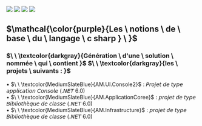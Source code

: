 ![](https://img.shields.io/badge/Programmation_orientée_objet-blueviolet?style=for-the-badge)
![](https://img.shields.io/badge/C_sharp-blueviolet?style=for-the-badge)
![](https://img.shields.io/badge/.Net-yellow?style=for-the-badge)
![](https://img.shields.io/badge/Language_Integrated_Query-blue?style=for-the-badge)
## $\mathcal{\color{purple}{Les  \ notions \ de \ base \ du \ langage \ c sharp } \ \}$
### $\ \ \textcolor{darkgray}{Génération \ d'une \ solution \ nommée \ qui \ contient  }$  $\ \ \textcolor{darkgray}{les \ projets \ suivants : }$ 

• $\ \ \textcolor{MediumSlateBlue}{AM.UI.Console2}$ :  𝘗𝘳𝘰𝘫𝘦𝘵 𝘥𝘦 𝘵𝘺𝘱𝘦 𝘢𝘱𝘱𝘭𝘪𝘤𝘢𝘵𝘪𝘰𝘯 𝘊𝘰𝘯𝘴𝘰𝘭𝘦 (.𝘕𝘌𝘛 6.0)  
• $\ \ \textcolor{MediumSlateBlue}{AM.ApplicationCoree}$  :  𝘱𝘳𝘰𝘫𝘦𝘵 𝘥𝘦 𝘵𝘺𝘱𝘦 𝘉𝘪𝘣𝘭𝘪𝘰𝘵𝘩è𝘲𝘶𝘦 𝘥𝘦 𝘤𝘭𝘢𝘴𝘴𝘦 (.𝘕𝘌𝘛 6.0)  
• $\ \ \textcolor{MediumSlateBlue}{AM.Infrastructure}$  :  𝘱𝘳𝘰𝘫𝘦𝘵 𝘥𝘦 𝘵𝘺𝘱𝘦 𝘉𝘪𝘣𝘭𝘪𝘰𝘵𝘩è𝘲𝘶𝘦 𝘥𝘦 𝘤𝘭𝘢𝘴𝘴𝘦 (.𝘕𝘌𝘛 6.0)


